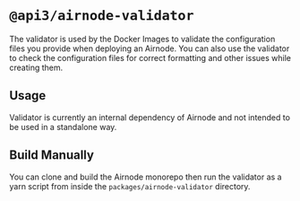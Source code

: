 # `@api3/airnode-validator`

The validator is used by the Docker Images to validate the configuration files you provide when deploying an Airnode.
You can also use the validator to check the configuration files for correct formatting and other issues while creating
them.

## Usage

<!-- TODO: Link to validator docs when available -->

Validator is currently an internal dependency of Airnode and not intended to be used in a standalone way.

## Build Manually

You can clone and build the Airnode monorepo then run the validator as a yarn script from inside the
`packages/airnode-validator` directory.
